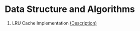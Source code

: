 # Data Structure and Algorithms

1. LRU Cache Implementation [(Description)](https://leetcode.com/problems/lru-cache/description/
)
